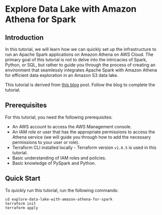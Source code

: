 # Explore Data Lake with Amazon Athena for Spark

## Introduction
In this tutorial, we will learn how we can quickly set up the infrastructure to run an Apache Spark applications on Amazon Athena on AWS Cloud. The primary goal of this tutorial is not to delve into the intricacies of Spark, Python, or SQL, but rather to guide you through the process of creating an environment that seamlessly integrates Apache Spark with Amazon Athena for efficient data exploration in an Amazon S3 data lake.

This tutorial is derived from [this blog](https://www.linkedin.com/pulse/draft/preview/7138492291370913793/) post. Follow the blog to complete the tutorial.

## Prerequisites
For this tutorial, you need the following prerequisites:

- An AWS account to access the AWS Management console.
- An IAM role or user that has the appropriate permissions to access the Athena service (we will guide you through how to add the necessary permissions to your user or role).
- Terraform CLI installed locally - Terraform version `v1.6.5` is used in this tutorial.
- Basic understanding of IAM roles and policies.
- Basic knowledge of PySpark and Python.

## Quick Start
To quickly run this tutorial, run the following commands:

```
cd explore-data-lake-with-amazon-athena-for-spark
terraform init
terraform apply
```